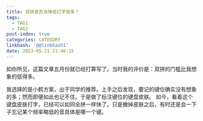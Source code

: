 ```yaml
---
title: 双拼是否会降低打字效率？
tags:
  - TAG1
  - TAG2
post-index: true
categories: CATEGORY
linkhash: '@@linkhash1'
date: 2023-05-21 21:46:15
---
```


如你所见，这篇文章五月份就已经打算写了。当时我的评价是：双拼的门槛比我想象的低得多。

我选择的是小鹤方案，出于同学的推荐。上手之后发现，要记的键位确实没有想象的多；然而即便如此也记不住。于是做了标注键位的键盘皮肤。
如今，看着这个键盘皮肤打字，已经可以如同全拼一样快了。只是撤掉皮肤之后，有时还是会一下子忘记某个频率略低的音具体是哪一个键。